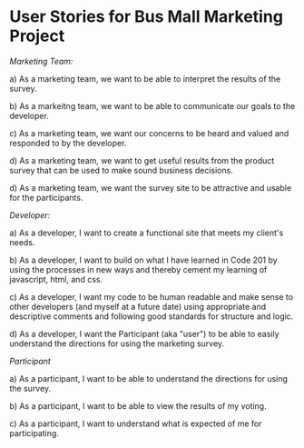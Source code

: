 # User Stories for Bus Mall Marketing Project

*Marketing Team:*

a) As a marketing team, we want to be able to interpret the results of the survey.

b) As a markeitng team, we want to be able to communicate our goals to the developer.

c) As a marketing team, we want our concerns to be heard and valued and responded to by the developer.

d) As a marketing team, we want to get useful results from the product survey that can be used to make sound business decisions.

d) As a marketing team, we want the survey site to be attractive and usable for the participants.

*Developer:*

a) As a developer, I want to create a functional site that meets my client's needs.

b) As a developer, I want to build on what I have learned in Code 201 by using the processes in new ways and thereby cement my learning of javascript, html, and css.

c) As a developer, I want my code to be human readable and make sense to other developers (and myself at a future date) using appropriate and descriptive comments and following good standards for structure and logic.

d) As a developer, I want the Participant (aka "user") to be able to easily understand the directions for using the marketing survey.

*Participant*

a) As a participant, I want to be able to understand the directions for using the survey.

b) As a participant, I want to be able to view the results of my voting.

c) As a participant, I want to understand what is expected of me for participating.
